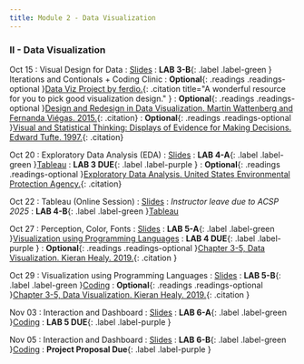 ```yaml
---
title: Module 2 - Data Visualization
---
```


<h3 style="text-align: left; font-weight: bold;">II - Data Visualization</h3> 


Oct 15
: Visual Design for Data
  : [Slides](#)
: **LAB 3-B**{: .label .label-green } Iterations and Contionals + Coding Clinic
: **Optional**{: .readings .readings-optional }[Data Viz Project by ferdio.](https://datavizproject.com){: .citation title="A wonderful resource for you to pick good visualization design." }
: **Optional**{: .readings .readings-optional }[Design and Redesign in Data Visualization. Martin Wattenberg and Fernanda Viégas. 2015.](https://medium.com/@hint_fm/design-and-redesign-4ab77206cf9){: .citation}
: **Optional**{: .readings .readings-optional }[Visual and Statistical Thinking: Displays of Evidence for Making Decisions. Edward Tufte. 1997.](https://staff.washington.edu/yohaoyu/data-analytics-visualization/Visual-and-Statistical-Thinking.pdf){: .citation}


Oct 20
: Exploratory Data Analysis (EDA)
  : [Slides](#)
: **LAB 4-A**{: .label .label-green }[Tableau](#)
: **LAB 3 DUE**{: .label .label-purple }
: **Optional**{: .readings .readings-optional }[Exploratory Data Analysis. United States Environmental Protection Agency.](https://www.epa.gov/caddis/exploratory-data-analysis){: .citation}

Oct 22
: Tableau (Online Session)
  : [Slides]()
: *Instructor leave due to ACSP 2025*
: **LAB 4-B**{: .label .label-green }[Tableau](#)

Oct 27
: Perception, Color, Fonts
  : [Slides](#)
: **LAB 5-A**{: .label .label-green }[Visualization using Programming Languages](#)
: **LAB 4 DUE**{: .label .label-purple }
: **Optional**{: .readings .readings-optional }[Chapter 3-5, Data Visualization. Kieran Healy. 2019.](https://staff.washington.edu/yohaoyu/data-analytics-visualization/Data-Visualization-A-Practical-Introduction.pdf){: .citation }


Oct 29
: Visualization using Programming Languages
  : [Slides](#)
: **LAB 5-B**{: .label .label-green }[Coding](#)
: **Optional**{: .readings .readings-optional }[Chapter 3-5, Data Visualization. Kieran Healy. 2019.](https://staff.washington.edu/yohaoyu/data-analytics-visualization/Data-Visualization-A-Practical-Introduction.pdf){: .citation }


Nov 03
: Interaction and Dashboard
  : [Slides](#)
: **LAB 6-A**{: .label .label-green }[Coding](#)
: **LAB 5 DUE**{: .label .label-purple }

Nov 05
: Interaction and Dashboard
  : [Slides](#)
: **LAB 6-B**{: .label .label-green }[Coding](#)
: **Project Proposal Due**{: .label .label-purple }




